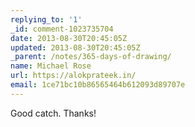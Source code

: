 ```yaml
---
replying_to: '1'
_id: comment-1023735704
date: 2013-08-30T20:45:05Z
updated: 2013-08-30T20:45:05Z
_parent: /notes/365-days-of-drawing/
name: Michael Rose
url: https://alokprateek.in/
email: 1ce71bc10b86565464b612093d89707e
---
```


Good catch. Thanks!
